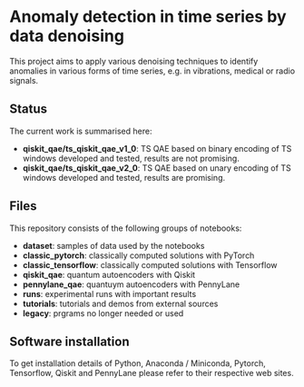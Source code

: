 # Anomaly detection in time series by data denoising
This project aims to apply various denoising techniques to identify anomalies in
various forms of time series, e.g. in vibrations, medical or radio signals.

## Status
The current work is summarised here:

- **qiskit_qae/ts_qiskit_qae_v1_0**: TS QAE based on binary encoding of TS windows developed and tested, results are not promising.
- **qiskit_qae/ts_qiskit_qae_v2_0**: TS QAE based on unary encoding of TS windows developed and tested, results are promising.

## Files
This repository consists of the following groups of notebooks:

- **dataset**: samples of data used by the notebooks
- **classic_pytorch**: classically computed solutions with PyTorch
- **classic_tensorflow**: classically computed solutions with Tensorflow
- **qiskit_qae**: quantum autoencoders with Qiskit
- **pennylane_qae**: quantuym autoencoders with PennyLane
- **runs**: experimental runs with important results
- **tutorials**: tutorials and demos from external sources
- **legacy**: prgrams no longer needed or used

## Software installation
To get installation details of Python, Anaconda / Miniconda, Pytorch, Tensorflow, Qiskit and PennyLane 
please refer to their respective web sites.
